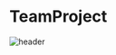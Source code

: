 # TeamProject

![header](https://capsule-render.vercel.app/api?type=Cylinder&color=#FF0F5&height=300&section=header&text=Team%20Project&fontSize=90)
